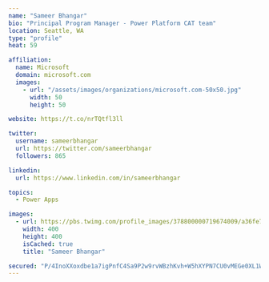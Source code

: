```yaml
---
name: "Sameer Bhangar"
bio: "Principal Program Manager - Power Platform CAT team"
location: Seattle, WA
type: "profile"
heat: 59

affiliation:
  name: Microsoft
  domain: microsoft.com
  images:
    - url: "/assets/images/organizations/microsoft.com-50x50.jpg"
      width: 50
      height: 50

website: https://t.co/nrTQtfl3ll

twitter:
  username: sameerbhangar
  url: https://twitter.com/sameerbhangar
  followers: 865

linkedin:
  url: https://www.linkedin.com/in/sameerbhangar

topics:
  - Power Apps

images:
  - url: https://pbs.twimg.com/profile_images/378800000719674009/a36fe7ddfab1778b76e5793772e43798_400x400.jpeg
    width: 400
    height: 400
    isCached: true
    title: "Sameer Bhangar"

secured: "P/4InoXXoxdbe1a7igPnfC4Sa9P2w9rvWBzhKvh+W5hXYPN7CU0vMEGe0XL1WtpRss7iY4/8KLsmk+MzNSkK/d7QNQpiyk5+h2UclHr72/ntCR8Qv5GqlusGQmnwyCDp7BEv1W4pgt5gJi0Mr5Ny6hklOgkxIbanvo6EpFurB4pdjY+cjQ6sIvQI/Gic7f6fKnQIHJJHnSk/drOeVvsusn7HNpIv/E1Zb3kb4EQWQaVohucTJzx5+QQsn81+Yybx9YKcbfrCCx1rZwoNXWk+IV6Q/4QYcdCdWiWMoLrpXHEIXsDc8p0U4uP44h4mkwblt2/QfbY4O8NaeTf4HEkiQuDPEnnD16+ItU8F7UD0B7lillF8GGJ2i4rOFKjhM89JxK46SzT+LkqcLYYBmNaJxQ==;bO803fUKUmdVSEwYFbpRyQ=="
---
```


